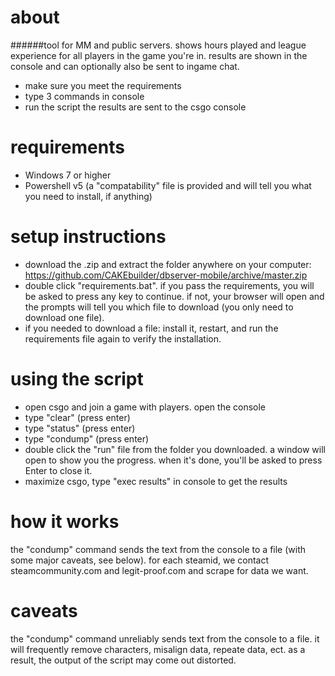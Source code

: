 # about
######tool for MM and public servers. shows hours played and league experience for all players in the game you're in. results are shown in the console and can optionally also be sent to ingame chat.
* make sure you meet the requirements
* type 3 commands in console
* run the script
the results are sent to the csgo console

# requirements
* Windows 7 or higher
* Powershell v5 (a "compatability" file is provided and will tell you what you need to install, if anything)

# setup instructions
* download the .zip and extract the folder anywhere on your computer: https://github.com/CAKEbuilder/dbserver-mobile/archive/master.zip
* double click "requirements.bat". if you pass the requirements, you will be asked to press any key to continue. if not, your browser will open and the prompts will tell you which file to download (you only need to download one file).
 * if you needed to download a file: install it, restart, and run the requirements file again to verify the installation.

# using the script
* open csgo and join a game with players. open the console
 * type "clear" (press enter)
 * type "status" (press enter)
 * type "condump" (press enter)
* double click the "run" file from the folder you downloaded. a window will open to show you the progress. when it's done, you'll be asked to press Enter to close it.
* maximize csgo, type "exec results" in console to get the results

# how it works
the "condump" command sends the text from the console to a file (with some major caveats, see below). for each steamid, we contact steamcommunity.com and legit-proof.com and scrape for data we want.

# caveats
the "condump" command unreliably sends text from the console to a file. it will frequently remove characters, misalign data, repeate data, ect. as a result, the output of the script may come out distorted. 


